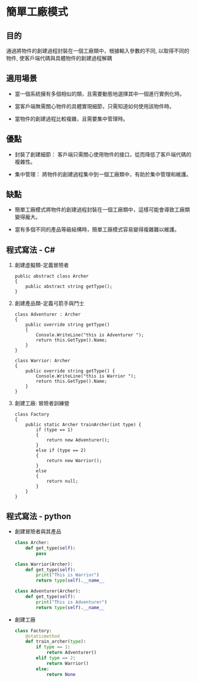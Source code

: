 # 簡單工廠模式

## 目的

通過將物件的創建過程封裝在一個工廠類中，根據輸入參數的不同, 以取得不同的物件, 使客戶端代碼與具體物件的創建過程解耦

## 適用場景

- 當一個系統擁有多個相似的類，且需要動態地選擇其中一個進行實例化時。

- 當客戶端無需關心物件的具體實現細節，只需知道如何使用該物件時。

- 當物件的創建過程比較複雜，且需要集中管理時。

## 優點

- 封裝了創建細節： 客戶端只需關心使用物件的接口，從而降低了客戶端代碼的複雜性。

- 集中管理： 將物件的創建過程集中到一個工廠類中，有助於集中管理和維護。

## 缺點

- 簡單工廠模式將物件的創建過程封裝在一個工廠類中，這樣可能會導致工廠類變得龐大。

- 當有多個不同的產品等級結構時，簡單工廠模式容易變得複雜難以維護。

## 程式寫法 - C#

1. 創建虛擬類-定義冒險者

    ```Csharp
    public abstract class Archer
    {
        public abstract string getType();
    }
    ```

2. 創建產品類-定義弓箭手與鬥士

    ```CSharp
    class Adventurer : Archer
    {
        public override string getType()
        {
            Console.WriteLine("this is Adventurer ");
            return this.GetType().Name;
        }
    }

    class Warrior: Archer
    {
        public override string getType() {
            Console.WriteLine("this is Warrior ");
            return this.GetType().Name;
        }
    }
    ```

3. 創建工廠: 冒險者訓練營

    ```CSharp
    class Factory
    {
        public static Archer trainArcher(int type) {
            if (type == 1)
            {
                return new Adventurer();
            }
            else if (type == 2)
            {
                return new Warrior();
            }
            else
            {
                return null;
            }
        }
    }
    ```

## 程式寫法 - python

- 創建冒險者與其產品

    ```python
    class Archer:
        def get_type(self):
            pass

    class Warrior(Archer):
        def get_type(self):
            print("This is Warrior")
            return type(self).__name__

    class Adventurer(Archer):
        def get_type(self):
            print("This is Adventurer")
            return type(self).__name__
    ```

- 創建工廠

    ```python
    class Factory:
        @staticmethod
        def train_archer(type):
            if type == 1:
                return Adventurer()
            elif type == 2:
                return Warrior()
            else:
                return None
    ```



